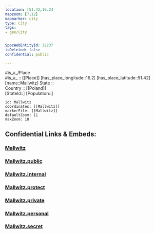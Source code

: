 ```yaml
---
location: [51.42,16.2] 
mapzoom: [7,12] 
mapmarker: city 
type: City
tags:
- geo/City


SpocWebEntityId: 32237
isDeleted: false
confidential: public

---
```

#is_a_/Place  
#is_a_ :: [[Place]] 
[has_place_longitude::16.2] 
[has_place_latitude::51.42] 
[name::Mallwitz] 
State ::  
Country :: [[Poland]]  
[StateId::] 
[Population::] 



```leaflet
id: Mallwitz
coordinates: [[Mallwitz]] 
markerFile: [[Mallwitz]] 
defaultZoom: 11 
maxZoom: 18
```


## Confidential Links & Embeds: 

### [Mallwitz](/_Standards/Earth/Continent/Europe/Europe~East/Poland/Provinces~Poland/Lower_Silesian/City/Mallwitz.md) 

### [Mallwitz.public](/_public/Earth/Continent/Europe/Europe~East/Poland/Provinces~Poland/Lower_Silesian/City/Mallwitz.public.md) 

### [Mallwitz.internal](/_internal/Earth/Continent/Europe/Europe~East/Poland/Provinces~Poland/Lower_Silesian/City/Mallwitz.internal.md) 

### [Mallwitz.protect](/_protect/Earth/Continent/Europe/Europe~East/Poland/Provinces~Poland/Lower_Silesian/City/Mallwitz.protect.md) 

### [Mallwitz.private](/_private/Earth/Continent/Europe/Europe~East/Poland/Provinces~Poland/Lower_Silesian/City/Mallwitz.private.md) 

### [Mallwitz.personal](/_personal/Earth/Continent/Europe/Europe~East/Poland/Provinces~Poland/Lower_Silesian/City/Mallwitz.personal.md) 

### [Mallwitz.secret](/_secret/Earth/Continent/Europe/Europe~East/Poland/Provinces~Poland/Lower_Silesian/City/Mallwitz.secret.md)

